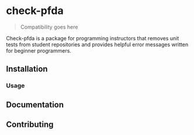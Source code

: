 # check-pfda

> Compatibility goes here

Check-pfda is a package for programming instructors that removes unit tests from 
student repositories and provides helpful error messages written for beginner
programmers.

## Installation

### Usage

## Documentation

## Contributing